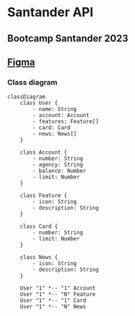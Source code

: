 # Santander API
## Bootcamp Santander 2023

## [Figma](https://www.figma.com/file/0ZsjwjsYlYd3timxqMWlbj/SANTANDER---Projeto-Web%2FMobile?type=design&node-id=1421-432&mode=design&t=1GR2gEsQIxYgtI5Q-0)


### Class diagram

```mermaid
classDiagram
    class User {
        - name: String
        - account: Account
        - features: Feature[]
        - card: Card
        - news: News[]
    }
    
    class Account {
        - number: String
        - agency: String
        - balance: Number
        - limit: Number
    }
    
    class Feature {
        - icon: String
        - description: String
    }
    
    class Card {
        - number: String
        - limit: Number
    }
    
    class News {
        - icon: String
        - description: String
    }

    User "1" *-- "1" Account
    User "1" *-- "N" Feature
    User "1" *-- "1" Card
    User "1" *-- "N" News

```

